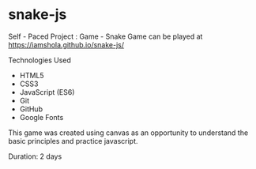 # snake-js

Self - Paced Project : Game - Snake
Game can be played at https://iamshola.github.io/snake-js/

Technologies Used

* HTML5
* CSS3
* JavaScript (ES6)
* Git
* GitHub
* Google Fonts

This game was created using canvas as an opportunity to understand the basic principles and practice javascript.


Duration: 2 days
